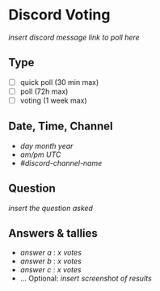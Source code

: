 # Discord Voting
*insert discord message link to poll here*

## Type
- [ ] quick poll (30 min max)
- [ ] poll (72h max)
- [ ] voting (1 week max)

## Date, Time, Channel
- *day month year* 
- *am/pm UTC* 
- *#discord-channel-name*


## Question
*insert the question asked*

## Answers & tallies 
- *answer a* : *x votes*
- *answer b* : *x votes*
- *answer c* : *x votes*
- ...
Optional: *insert screenshot of results*
